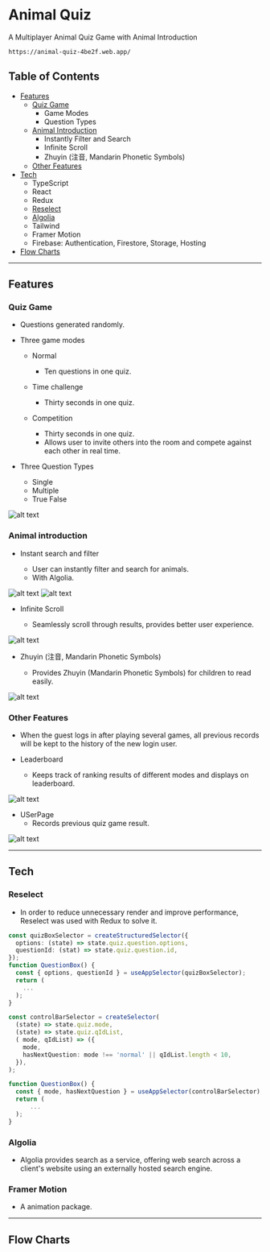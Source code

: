 # Animal Quiz

A Multiplayer Animal Quiz Game with Animal Introduction

`https://animal-quiz-4be2f.web.app/`

## Table of Contents

- [Features](#features)
  - [Quiz Game](#quiz-game)
    - Game Modes
    - Question Types
  - [Animal Introduction](#animal-introduction)
    - Instantly Filter and Search
    - Infinite Scroll
    - Zhuyin (注音, Mandarin Phonetic Symbols)
  - [Other Features](#other-features)
- [Tech](#tech)
  - TypeScript
  - React
  - Redux
  - [Reselect](#reselect)
  - [Algolia](#algolia)
  - Tailwind
  - Framer Motion
  - Firebase:
    Authentication, Firestore, Storage, Hosting
- [Flow Charts](#flow-charts)

---

## Features

### Quiz Game

- Questions generated randomly.
- Three game modes

  - Normal

    - Ten questions in one quiz.

  - Time challenge
    - Thirty seconds in one quiz.
  - Competition

    - Thirty seconds in one quiz.
    - Allows user to invite others into the room and compete against each other in real time.

- Three Question Types

  - Single
  - Multiple
  - True False

![alt text](https://i.imgur.com/8JWXiVE.gif)

### Animal introduction

- Instant search and filter

  - User can instantly filter and search for animals.
  - With Algolia.

![alt text](https://i.imgur.com/CL7hgGz.gif)
![alt text](https://i.imgur.com/8JWXiVE.gif)

- Infinite Scroll

  - Seamlessly scroll through results, provides better user experience.

![alt text](https://i.imgur.com/euAYmzA.gif)

- Zhuyin (注音, Mandarin Phonetic Symbols)

  - Provides Zhuyin (Mandarin Phonetic Symbols) for children to read easily.

![alt text](https://i.imgur.com/bOySDJx.gif)

### Other Features

- When the guest logs in after playing several games, all previous records will be kept to the history of the new login user.

- Leaderboard
  - Keeps track of ranking results of different modes and displays on leaderboard.

![alt text](https://i.imgur.com/KP8Ceif.gif)

- USerPage
  - Records previous quiz game result.

![alt text](https://i.imgur.com/hByR9sJ.gif)

---

## Tech

### Reselect

- In order to reduce unnecessary render and improve performance, Reselect was used with Redux to solve it.

```TypeScript
const quizBoxSelector = createStructuredSelector({
  options: (state) => state.quiz.question.options,
  questionId: (stat) => state.quiz.question.id,
});
function QuestionBox() {
  const { options, questionId } = useAppSelector(quizBoxSelector);
  return (
    ...
  );
}
```

```TypeScript
const controlBarSelector = createSelector(
  (state) => state.quiz.mode,
  (state) => state.quiz.qIdList,
  ( mode, qIdList) => ({
    mode,
    hasNextQuestion: mode !== 'normal' || qIdList.length < 10,
  }),
);

function QuestionBox() {
  const { mode, hasNextQuestion } = useAppSelector(controlBarSelector);
  return (
      ...
  );
}
```

### Algolia

- Algolia provides search as a service, offering web search across a client's website using an externally hosted search engine.

### Framer Motion

- A animation package.

---

## Flow Charts
